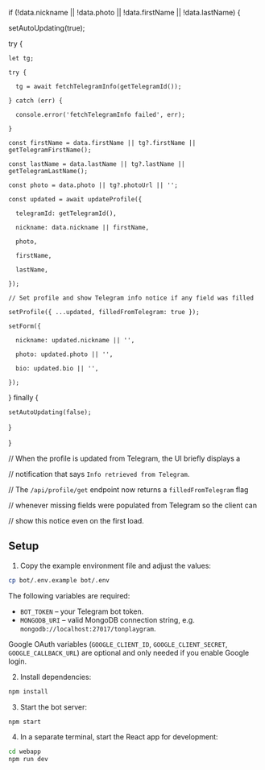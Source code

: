 if (!data.nickname || !data.photo || !data.firstName || !data.lastName) {

  setAutoUpdating(true);

  try {

    let tg;

    try {

      tg = await fetchTelegramInfo(getTelegramId());

    } catch (err) {

      console.error('fetchTelegramInfo failed', err);

    }

    const firstName = data.firstName || tg?.firstName || getTelegramFirstName();

    const lastName = data.lastName || tg?.lastName || getTelegramLastName();

    const photo = data.photo || tg?.photoUrl || '';

    const updated = await updateProfile({

      telegramId: getTelegramId(),

      nickname: data.nickname || firstName,

      photo,

      firstName,

      lastName,

    });

    // Set profile and show Telegram info notice if any field was filled

    setProfile({ ...updated, filledFromTelegram: true });

    setForm({

      nickname: updated.nickname || '',

      photo: updated.photo || '',

      bio: updated.bio || '',

    });

  } finally {

    setAutoUpdating(false);

  }

}

// When the profile is updated from Telegram, the UI briefly displays a

// notification that says `Info retrieved from Telegram`.

// The `/api/profile/get` endpoint now returns a `filledFromTelegram` flag

// whenever missing fields were populated from Telegram so the client can

// show this notice even on the first load.

## Setup

1. Copy the example environment file and adjust the values:

```bash
cp bot/.env.example bot/.env
```

The following variables are required:

- `BOT_TOKEN` &ndash; your Telegram bot token.
- `MONGODB_URI` &ndash; valid MongoDB connection string, e.g. `mongodb://localhost:27017/tonplaygram`.

Google OAuth variables (`GOOGLE_CLIENT_ID`, `GOOGLE_CLIENT_SECRET`, `GOOGLE_CALLBACK_URL`) are optional and only needed if you enable Google login.

2. Install dependencies:

```bash
npm install
```

3. Start the bot server:

```bash
npm start
```

4. In a separate terminal, start the React app for development:

```bash
cd webapp
npm run dev
```
